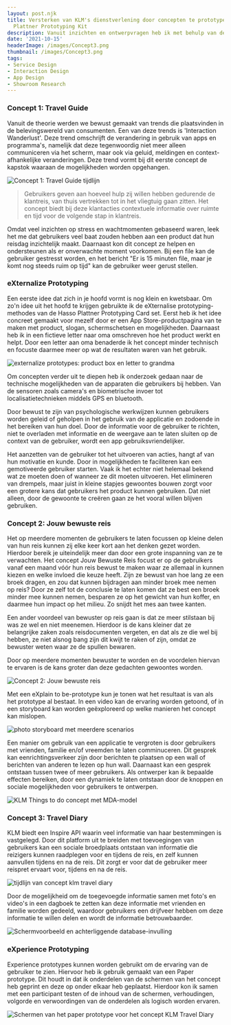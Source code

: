 ```yaml
---
layout: post.njk
title: Versterken van KLM's dienstverlening door concepten te prototypen met de Hasso
  Plattner Prototyping Kit
description: Vanuit inzichten en ontwerpvragen heb ik met behulp van de Hasso Plattner Prototyping Kit verschillende concepten en prototypes voor KLM ontwikkeld, met een focus op het verbeteren van de klantreis vanaf het moment van voorbereiding tot aan het boarden.
date: '2021-10-15'
headerImage: /images/Concept3.png
thumbnail: /images/Concept3.png
tags:
- Service Design
- Interaction Design
- App Design
- Showroom Research
---
```


### Concept 1: Travel Guide

Vanuit de theorie werden we bewust gemaakt van trends die plaatsvinden in de belevingswereld van consumenten. Een van deze trends is 'Interaction Wanderlust'. Deze trend omschrijft de verandering in gebruik van apps en programma's, namelijk dat deze tegenwoordig niet meer alleen communiceren via het scherm, maar ook via geluid, meldingen en context-afhankelijke veranderingen. Deze trend vormt bij dit eerste concept de kapstok waaraan de mogelijkheden worden opgehangen.

![Concept 1: Travel Guide tijdlijn](/images/concept1.png)

> Gebruikers geven aan hoeveel hulp zij willen hebben gedurende de klantreis, van thuis vertrekken tot in het vliegtuig gaan zitten. Het concept biedt bij deze klantacties contextuele informatie over ruimte en tijd voor de volgende stap in klantreis.

Omdat veel inzichten op stress en wachtmomenten gebaseerd waren, leek het me dat gebruikers veel baat zouden hebben aan een product dat hun reisdag inzichtelijk maakt. Daarnaast kon dit concept ze helpen en ondersteunen als er onverwachte moment voorkomen. Bij een file kan de gebruiker gestresst worden, en het bericht "Er is 15 minuten file, maar je komt nog steeds ruim op tijd" kan de gebruiker weer gerust stellen.

### eXternalize Prototyping

Een eerste idee dat zich in je hoofd vormt is nog klein en kwetsbaar. Om zo'n idee uit het hoofd te krijgen gebruikte ik de eXternalise prototyping-methodes van de Hasso Plattner Prototyping Card set. Eerst heb ik het idee concreet gemaakt voor mezelf door er een App Store-productpagina van te maken met product, slogan, schermschetsen en mogelijkheden. Daarnaast heb ik in een fictieve letter naar oma omschreven hoe het product werkt en helpt. Door een letter aan oma benaderde ik het concept minder technisch en focuste daarmee meer op wat de resultaten waren van het gebruik.

![externalize prototypes: product box en letter to grandma](/images/externalize.png)

Om concepten verder uit te diepen heb ik onderzoek gedaan naar de technische mogelijkheden van de apparaten die gebruikers bij hebben. Van de sensoren zoals camera's en biometrische invoer tot localisatietechnieken middels GPS en bluetooth.

Door bewust te zijn van psychologische werkwijzen kunnen gebruikers worden geleid of geholpen in het gebruik van de applicatie en zodoende in het bereiken van hun doel. Door de informatie voor de gebruiker te richten, niet te overladen met informatie en de weergave aan te laten sluiten op de context van de gebruiker, wordt een app gebruiksvriendelijker.

Het aanzetten van de gebruiker tot het uitvoeren van acties, hangt af van hun motivatie en kunde. Door in mogelijkheden te faciliteren kan een gemotiveerde gebruiker starten. Vaak ik het echter niet helemaal bekend wat ze moeten doen of wanneer ze dit moeten uitvoeren. Het elimineren van drempels, maar juist in kleine stapjes gewoontes bouwen zorgt voor een grotere kans dat gebruikers het product kunnen gebruiken. Dat niet alleen, door de gewoonte te creëren gaan ze het vooral willen blijven gebruiken.

### Concept 2: Jouw bewuste reis

Het op meerdere momenten de gebruikers te laten focussen op kleine delen van hun reis kunnen zij elke keer kort aan het denken gezet worden. Hierdoor bereik je uiteindelijk meer dan door een grote inspanning van ze te verwachten. Het concept Jouw Bewuste Reis focust er op de gebruikers vanaf een maand vóór hun reis bewust te maken waar ze allemaal in kunnen kiezen en welke invloed die keuze heeft. Zijn ze bewust van hoe lang ze een broek dragen, en zou dat kunnen bijdragen aan minder broek mee nemen op reis? Door ze zelf tot de conclusie te laten komen dat ze best een broek minder mee kunnen nemen, besparen ze op het gewicht van hun koffer, en daarmee hun impact op het milieu. Zo snijdt het mes aan twee kanten.

Een ander voordeel van bewuster op reis gaan is dat ze meer stilstaan bij was ze wel en niet meenemen. Hierdoor is de kans kleiner dat ze belangrijke zaken zoals reisdocumenten vergeten, en dat als ze die wel bij hebben, ze niet alsnog bang zijn dit kwijt te raken of zijn, omdat ze bewuster weten waar ze de spullen bewaren.

Door op meerdere momenten bewuster te worden en de voordelen hiervan te ervaren is de kans groter dan deze gedachten gewoontes worden.

![Concept 2: Jouw bewuste reis](/images/bewuster-op-reis.png)

Met een eXplain to be-prototype kun je tonen wat het resultaat is van als het prototype al bestaat. In een video kan de ervaring worden getoond, of in een storyboard kan worden geëxploreerd op welke manieren het concept kan mislopen.

![photo storyboard met meerdere scenarios](/images/photo-storyboard.png)

Een manier om gebruik van een applicatie te vergroten is door gebruikers met vrienden, familie en/of vreemden te laten comminuceren. Dit gesprek kan eenrichtingsverkeer zijn door berichten te plaatsen op een wall of berichten van anderen te lezen op hun wall. Daarnaast kan een gesprek ontstaan tussen twee of meer gebruikers. Als ontwerper kan ik bepaalde effecten bereiken, door een dynamiek te laten ontstaan door de knoppen en sociale mogelijkheden voor gebruikers te ontwerpen.

![KLM Things to do concept met MDA-model](/images/mda-model.png)

### Concept 3: Travel Diary

KLM biedt een Inspire API waarin veel informatie van haar bestemmingen is vastgelegd. Door dit platform uit te breiden met toevoegingen van gebruikers kan een sociale broedplaats ontstaan van informatie die reizigers kunnen raadplegen voor en tijdens de reis, en zelf kunnen aanvullen tijdens en na de reis. Dit zorgt er voor dat de gebruiker meer reispret ervaart voor, tijdens en na de reis.

![tijdlijn van concept klm travel diary](/images/klm-inspire.png)

Door de mogelijkheid om de toegevoegde informatie samen met foto's en video's in een dagboek te zetten kan deze informatie met vrienden en familie worden gedeeld, waardoor gebruikers een drijfveer hebben om deze informatie te willen delen en wordt de informatie betrouwbaarder.

![Schermvoorbeeld en achterliggende database-invulling](/images/klm-travel-diary.png)

### eXperience Prototyping

Experience prototypes kunnen worden gebruikt om de ervaring van de gebruiker te zien. Hiervoor heb ik gebruik gemaakt van een Paper prototype. Dit houdt in dat ik onderdelen van de schermen van het concept heb geprint en deze op onder elkaar heb geplaatst. Hierdoor kon ik samen met een participant testen of de inhoud van de schermen, verhoudingen, volgorde en verwoordingen van de onderdelen als logisch worden ervaren.

![Schermen van het paper prototype voor het concept KLM Travel Diary](/images/paper-prototype-concept.png)

